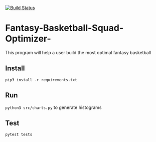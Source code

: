 [![Build Status](https://travis-ci.com/santitobon9/Fantasy-Basketball-Squad-Optimizer.svg?branch=master)](https://travis-ci.com/santitobon9/Fantasy-Basketball-Squad-Optimizer)

# Fantasy-Basketball-Squad-Optimizer-
This program will help a user build the most optimal fantasy basketball

## Install
`pip3 install -r requirements.txt`

## Run
`python3 src/charts.py` to generate histograms

## Test
`pytest tests`